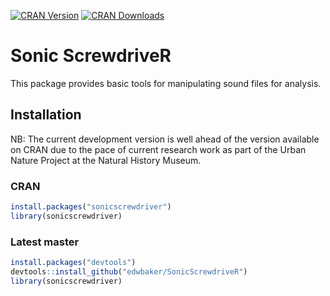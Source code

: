 [![CRAN Version](https://www.r-pkg.org/badges/version/sonicscrewdriver)](https://cran.r-project.org/package=sonicscrewdriver) [![CRAN Downloads](https://cranlogs.r-pkg.org/badges/grand-total/sonicscrewdriver)]()

# Sonic ScrewdriveR
This package provides basic tools for manipulating sound files for analysis. 

## Installation

NB: The current development version is well ahead of the version available on CRAN due to the pace of current research work as part of the Urban Nature Project at the Natural History Museum.

### CRAN
````R
install.packages("sonicscrewdriver")
library(sonicscrewdriver)
````

### Latest master
````R
install.packages("devtools")
devtools::install_github("edwbaker/SonicScrewdriveR")
library(sonicscrewdriver)
````
